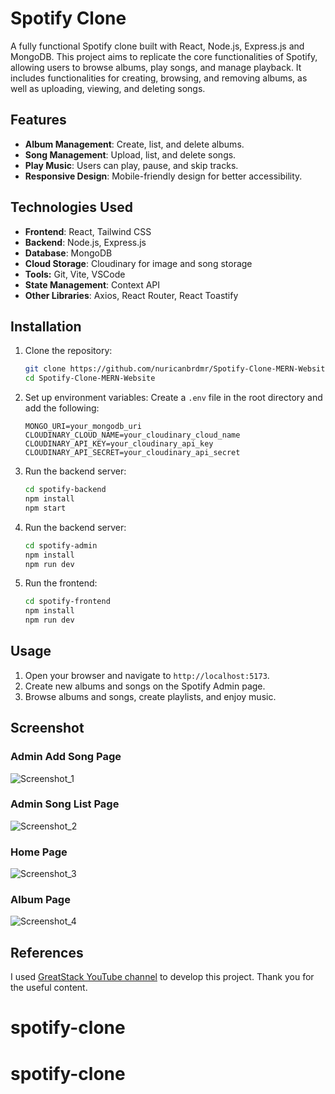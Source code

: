 
# Spotify Clone

A fully functional Spotify clone built with React, Node.js, Express.js and MongoDB. This project aims to replicate the core functionalities of Spotify, allowing users to browse albums, play songs, and manage playback. 
It includes functionalities for creating, browsing, and removing albums, as well as uploading, viewing, and deleting songs.

## Features

- **Album Management**: Create, list, and delete albums.
- **Song Management**: Upload, list, and delete songs.
- **Play Music**: Users can play, pause, and skip tracks.
- **Responsive Design**: Mobile-friendly design for better accessibility.

## Technologies Used

- **Frontend**: React, Tailwind CSS
- **Backend**: Node.js, Express.js
- **Database**: MongoDB
- **Cloud Storage**: Cloudinary for image and song storage
- **Tools:** Git, Vite, VSCode
- **State Management**: Context API
- **Other Libraries**: Axios, React Router, React Toastify

## Installation

1. Clone the repository:
    ```bash
    git clone https://github.com/nuricanbrdmr/Spotify-Clone-MERN-Website.git
    cd Spotify-Clone-MERN-Website
    ```

2. Set up environment variables:
    Create a `.env` file in the root directory and add the following:
    ```plaintext
    MONGO_URI=your_mongodb_uri
    CLOUDINARY_CLOUD_NAME=your_cloudinary_cloud_name
    CLOUDINARY_API_KEY=your_cloudinary_api_key
    CLOUDINARY_API_SECRET=your_cloudinary_api_secret
    ```

3. Run the backend server:
    ```bash
    cd spotify-backend
    npm install
    npm start
    ```
4. Run the backend server:
    ```bash
    cd spotify-admin
    npm install
    npm run dev
    ```

5. Run the frontend:
    ```bash
    cd spotify-frontend
    npm install
    npm run dev
    ```

## Usage

1. Open your browser and navigate to `http://localhost:5173`.
2. Create new albums and songs on the Spotify Admin page.
3. Browse albums and songs, create playlists, and enjoy music.

## Screenshot

### Admin Add Song Page
![Screenshot_1](https://github.com/user-attachments/assets/a6068724-71a5-49ef-99d7-419c215f94ae)

### Admin Song List Page
![Screenshot_2](https://github.com/user-attachments/assets/5ffb918c-27ec-4db5-8855-81b83d1d5725)

### Home Page
![Screenshot_3](https://github.com/user-attachments/assets/b4ead4c4-d267-495a-ab57-7f9c5006b340)

### Album Page
![Screenshot_4](https://github.com/user-attachments/assets/33e1dcdb-f794-4b1e-82cc-3c588c4b23c1)

## References

I used [GreatStack YouTube channel](https://www.youtube.com/@GreatStackDev) to develop this project. Thank you for the useful content.
# spotify-clone
# spotify-clone
